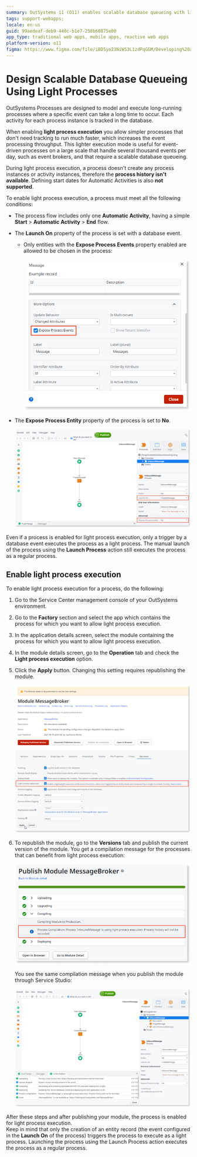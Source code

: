 ```yaml
---
summary: OutSystems 11 (O11) enables scalable database queueing with light process execution for faster event processing.
tags: support-webapps;
locale: en-us
guid: 99aedeaf-deb9-440c-b1e7-258b60875e00
app_type: traditional web apps, mobile apps, reactive web apps
platform-version: o11
figma: https://www.figma.com/file/iBD5yo23NiW53L1zdPqGGM/Developing%20an%20Application?node-id=273:45
---
```


# Design Scalable Database Queueing Using Light Processes

OutSystems Processes are designed to model and execute long-running processes where a specific event can take a long time to occur. Each activity for each process instance is tracked in the database.

When enabling **light process execution** you allow simpler processes that don't need tracking to run much faster, which increases the event processing throughput. This lighter execution mode is useful for event-driven processes on a large scale that handle several thousand events per day, such as event brokers, and that require a scalable database queueing.

During light process execution, a process doesn't create any process instances or activity instances, therefore the **process history isn't available**. Defining start dates for Automatic Activities is also **not supported**.

To enable light process execution, a process must meet all the following conditions:

* The process flow includes only one **Automatic Activity**, having a simple **Start** > **Automatic Activity** > **End** flow.

* The **Launch On** property of the process is set with a database event.
    * Only entities with the **Expose Process Events** property enabled are allowed to be chosen in the process:

        ![Screenshot showing the Expose Process Events checkbox in the OutSystems Service Center](images/expose-process-events-checkbox-ss.png "Expose Process Events Checkbox")

* The **Expose Process Entity** property of the process is set to **No**.

    ![Flow diagram illustrating a simple Start to Automatic Activity to End process for light process execution](images/light-process-1.png "Light Process Flow Diagram")

<div class="info" markdown="1">

Even if a process is enabled for light process execution, only a trigger by a database event executes the process as a light process. The manual launch of the process using the **Launch Process** action still executes the process as a regular process.

</div>

## Enable light process execution

To enable light process execution for a process, do the following:

1. Go to the Service Center management console of your OutSystems environment.

1. Go to the **Factory** section and select the app which contains the process for which you want to allow light process execution.

1. In the application details screen, select the module containing the process for which you want to allow light process execution.

1. In the module details screen, go to the **Operation** tab and check the **Light process execution** option.

1. Click the **Apply** button. Changing this setting requires republishing the module.

    ![Service Center management console showing the option to enable light process execution for an OutSystems application](images/light-process-enable-sc.png "Enabling Light Process Execution")

1. To republish the module, go to the **Versions** tab and publish the current version of the module. You get a compilation message for the processes that can benefit from light process execution:

    ![Compilation message in Service Center indicating the module is ready for light process execution after publishing](images/light-process-publish-module-sc.png "Publish Module for Light Process Execution")  

    You see the same compilation message when you publish the module through Service Studio:  

    ![Service Studio compilation message confirming light process execution is enabled for the module](images/light-process-3.png "Light Process Execution Confirmation")

After these steps and after publishing your module, the process is enabled for light process execution.  
Keep in mind that only the creation of an entity record (the event configured in the **Launch On** of the process) triggers the process to execute as a light process. Launching the process using the Launch Process action executes the process as a regular process.
